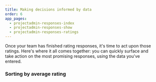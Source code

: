 ```yaml
---
title: Making decisions informed by data
order: 6
app_pages:
  - projectadmin-responses-index
  - projectadmin-responses-show
  - projectadmin-responses-ratings
---
```


Once your team has finished rating responses, it's time to act upon those ratings. Here's where it all comes together: you can quickly surface and take action on the most promising responses, using the data you've entered.

### Sorting by average rating


